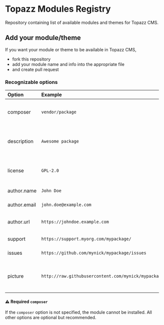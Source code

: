 # Topazz Modules Registry

Repository containing list of available modules and themes for Topazz CMS.


## Add your module/theme

If you want your module or theme to be available in Topazz CMS, 
- fork this repository 
- add your module name and info into the appropriate file
- and create pull request

### Recognizable options

| Option | Example | Description |
|:-------|:----------------|:------------|
composer | `vendor/package` | Name of package to be installed via Composer
description | `Awesome package` | Some short text to describe your awesome work
license | `GPL-2.0` | License in format of SPDX (see [list of license IDs](https://spdx.org/licenses/))
author.name | `John Doe` | Name of the author
author.email | `john.doe@example.com` | Email of the author
author.url | `https://johndoe.example.com` | URL of the author's homepage
support | `https://support.myorg.com/mypackage/` | Support page or email
issues | `https://github.com/mynick/mypackage/issues` | Issue tracker's homepage
picture | `http://raw.githubusercontent.com/mynick/mypackage/master/picture.png` | Representative picture that can be provided in administration

#### :warning: Required `composer`

If the `composer` option is not specified, the module cannot be installed. All other options are optional but recommended.